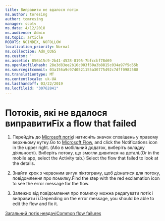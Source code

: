 ```yaml
---
title: Виправити не вдалося потік
ms.author: toresing
author: tomresing
manager: scotv
ms.date: 4/12/2018
ms.audience: Admin
ms.topic: article
ROBOTS: NOINDEX, NOFOLLOW
localization_priority: Normal
ms.collection: Adm_O365
ms.custom: ''
ms.assetid: 856b15c9-2b41-4528-8195-7bfccbf78d69
ms.openlocfilehash: 28e3d83ee2b16c003f50a3b8815c034a97f5d55b
ms.sourcegitcommit: 03a156a9c9740521155a30775492c7dff0982588
ms.translationtype: MT
ms.contentlocale: uk-UA
ms.lasthandoff: 03/22/2019
ms.locfileid: "30762841"
---
```

# <a name="fix-a-flow-that-failed"></a><span data-ttu-id="78a08-102">Потоків, які не вдалося виправити</span><span class="sxs-lookup"><span data-stu-id="78a08-102">Fix a flow that failed</span></span>

1. <span data-ttu-id="78a08-103">Перейдіть до [Microsoft потік](https://flow.microsoft.com/)і натисніть значок сповіщень у правому верхньому кутку.</span><span class="sxs-lookup"><span data-stu-id="78a08-103">Go to [Microsoft Flow](https://flow.microsoft.com/), and click the Notifications icon in the upper right.</span></span> <span data-ttu-id="78a08-104">(Або в мобільний додаток, виберіть вкладку діяльності). Виберіть потоку, що змогли дивитися на деталі.</span><span class="sxs-lookup"><span data-stu-id="78a08-104">(Or in the mobile app, select the Activity tab.) Select the flow that failed to look at the details.</span></span>
    
2. <span data-ttu-id="78a08-105">Знайти крок з червоним вигук піктограму, щоб дізнатися для потоку, повідомлення про помилку.</span><span class="sxs-lookup"><span data-stu-id="78a08-105">Find the step with the red exclamation icon to see the error message for the flow.</span></span>
    
3. <span data-ttu-id="78a08-106">Залежно від повідомлення про помилку можна редагувати потік і виправити її.</span><span class="sxs-lookup"><span data-stu-id="78a08-106">Depending on the error message, you should be able to edit the flow and fix it.</span></span> 
    
[<span data-ttu-id="78a08-107">Загальний потік невдачі</span><span class="sxs-lookup"><span data-stu-id="78a08-107">Common flow failures</span></span>](https://go.microsoft.com/fwlink/?linkid=872110)
  

